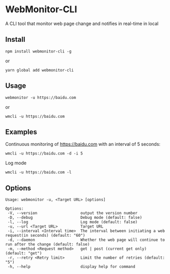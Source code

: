 # WebMonitor-CLI
A CLI tool that monitor web page change and notifies in real-time in local

## Install

```shell
npm install webmonitor-cli -g
```

or

```shell
yarn global add webmonitor-cli
```

## Usage

```shell
webmonitor -u https://baidu.com
```

or

```shell
wmcli -u https://baidu.com
```

## Examples

Continuous monitoring of https://baidu.com with an interval of 5 seconds:

```shell
wmcli -u https://baidu.com -d -i 5
```

Log mode

```shell
wmcli -u https://baidu.com -l
```

## Options

 ```
Usage: webmonitor -u, <Target URL> [options]

Options:
  -V, --version                   output the version number
  -D, --debug                     Debug mode (default: false)
  -l, --log                       Log mode (default: false)
  -u, --url <Target URL>          Target URL
  -i, --interval <Interval time>  The interval between initiating a web request(in seconds) (default: "60")
  -d, --daemon                    Whether the web page will continue to run after the change (default: false)
  -m, --method <Request method>   get | post (current get only) (default: "get")
  -r, --retry <Retry limit>       Limit the number of retries (default: "5")
  -h, --help                      display help for command
 ```

